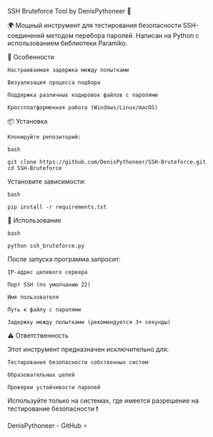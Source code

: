 SSH Bruteforce Tool by DenisPythoneer 🐍


🌍 Мощный инструмент для тестирования безопасности SSH-соединений методом перебора паролей. Написан на Python с использованием библиотеки Paramiko.


🎯 Особенности

    Настраиваемая задержка между попытками

    Визуализация процесса подбора

    Поддержка различных кодировок файлов с паролями

    Кроссплатформенная работа (Windows/Linux/macOS)


📦 Установка

    Клонируйте репозиторий:

    bash

    git clone https://github.com/DenisPythoneer/SSH-Bruteforce.git
    cd SSH-Bruteforce


Установите зависимости:

    bash

    pip install -r requirements.txt


🚀 Использование

    bash

    python ssh_bruteforce.py


После запуска программа запросит:

    IP-адрес целевого сервера

    Порт SSH (по умолчанию 22)

    Имя пользователя

    Путь к файлу с паролями

    Задержку между попытками (рекомендуется 3+ секунды)


⚠️ Ответственность

Этот инструмент предназначен исключительно для:

    Тестирования безопасности собственных систем

    Образовательных целей

    Проверки устойчивости паролей


Используйте только на системах, где имеется разрешение на тестирование безопасности ❗


DenisPythoneer - GitHub ⭐

